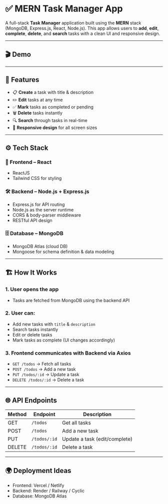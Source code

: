 # ✅ MERN Task Manager App

A full-stack **Task Manager** application built using the **MERN** stack (MongoDB, Express.js, React, Node.js). This app allows users to **add**, **edit**, **complete**, **delete**, and **search** tasks with a clean UI and responsive design.

---

## 🎬 Demo

---

## 🚀 Features

- 📋 **Create** a task with title & description
- ✏️ **Edit** tasks at any time
- ✅ **Mark** tasks as completed or pending
- 🗑️ **Delete** tasks instantly
- 🔍 **Search** through tasks in real-time
- 📱 **Responsive design** for all screen sizes

---

## ⚙️ Tech Stack

### 🧠 Frontend – React

- ReactJS
- Tailwind CSS for styling

### 🛠️ Backend – Node.js + Express.js

- Express.js for API routing
- Node.js as the server runtime
- CORS & body-parser middleware
- RESTful API design

### 🗄️ Database – MongoDB

- MongoDB Atlas (cloud DB)
- Mongoose for schema definition & data modeling

---

## 🏗️ How It Works

### 1. **User opens the app**

- Tasks are fetched from MongoDB using the backend API

### 2. **User can:**

- Add new tasks with `title` & `description`
- Search tasks instantly
- Edit or delete tasks
- Mark tasks as complete (UI changes accordingly)

### 3. **Frontend communicates with Backend via Axios**

- `GET /todos` → Fetch all tasks
- `POST /todos` → Add a new task
- `PUT /todos/:id` → Update a task
- `DELETE /todos/:id` → Delete a task

---

## 🌐 API Endpoints

| Method | Endpoint     | Description                   |
| ------ | ------------ | ----------------------------- |
| GET    | `/todos`     | Get all tasks                 |
| POST   | `/todos`     | Add a new task                |
| PUT    | `/todos/:id` | Update a task (edit/complete) |
| DELETE | `/todos/:id` | Delete a task                 |

---

## 🌍 Deployment Ideas

- Frontend: Vercel / Netlify
- Backend: Render / Railway / Cyclic
- Database: MongoDB Atlas
